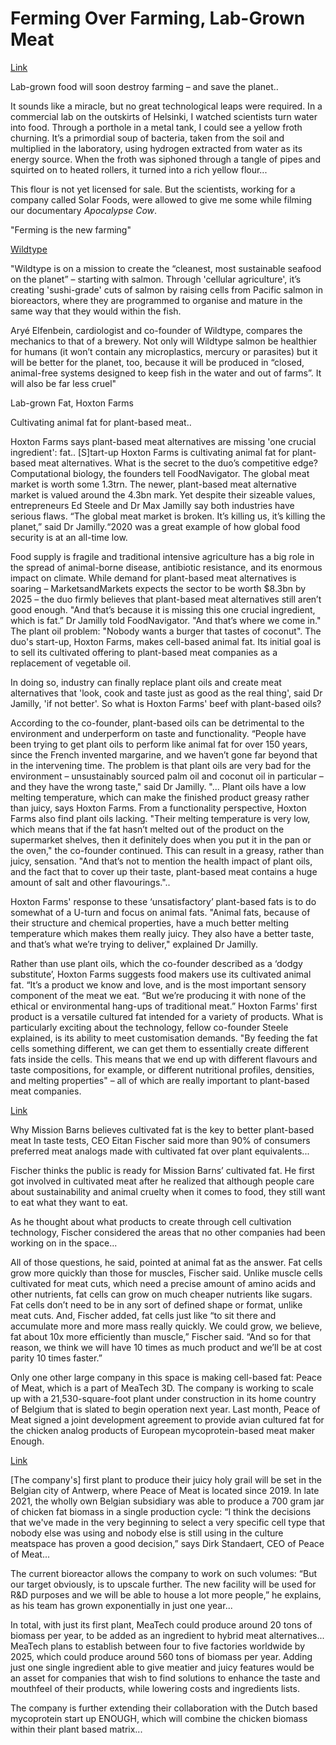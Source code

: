 # Ferming Over Farming, Lab-Grown Meat

[Link](https://amp.theguardian.com/commentisfree/2020/jan/08/lab-grown-food-destroy-farming-save-planet)

Lab-grown food will soon destroy farming – and save the planet..

It sounds like a miracle, but no great technological leaps were
required. In a commercial lab on the outskirts of Helsinki, I watched
scientists turn water into food. Through a porthole in a metal tank, I
could see a yellow froth churning. It’s a primordial soup of bacteria,
taken from the soil and multiplied in the laboratory, using hydrogen
extracted from water as its energy source. When the froth was siphoned
through a tangle of pipes and squirted on to heated rollers, it turned
into a rich yellow flour...

This flour is not yet licensed for sale. But the scientists, working
for a company called Solar Foods, were allowed to give me some while
filming our documentary *Apocalypse Cow*.

"Ferming is the new farming" 

[Wildtype](https://globetrender.com/2021/07/08/wildtype-sustainable-lab-grown-salmon-meat/)

"Wildtype is on a mission to create the “cleanest, most sustainable
seafood on the planet” – starting with salmon. Through 'cellular
agriculture', it’s creating 'sushi-grade' cuts of salmon by raising
cells from Pacific salmon in bioreactors, where they are programmed to
organise and mature in the same way that they would within the fish.

Aryé Elfenbein, cardiologist and co-founder of Wildtype, compares the
mechanics to that of a brewery. Not only will Wildtype salmon be
healthier for humans (it won’t contain any microplastics, mercury or
parasites) but it will be better for the planet, too, because it will
be produced in “closed, animal-free systems designed to keep fish in
the water and out of farms”. It will also be far less cruel"

<a name='fat'/>

Lab-grown Fat, Hoxton Farms

Cultivating animal fat for plant-based meat..

Hoxton Farms says plant-based meat alternatives are missing 'one
crucial ingredient': fat.. [S]tart-up Hoxton Farms is cultivating
animal fat for plant-based meat alternatives. What is the secret to
the duo’s competitive edge? Computational biology, the founders tell
FoodNavigator. The global meat market is worth some 1.3trn. The newer,
plant-based meat alternative market is valued around the 4.3bn
mark. Yet despite their sizeable values, entrepreneurs Ed Steele and
Dr Max Jamilly say both industries have serious flaws. “The global
meat market is broken. It’s killing us, it’s killing the planet,” ​said
Dr Jamilly.“2020 was a great example of how global food security is at
an all-time low.

Food supply is fragile and traditional intensive agriculture has a big
role in the spread of animal-borne disease, antibiotic resistance, and
its enormous impact on climate.​ ​While demand for plant-based meat
alternatives is soaring – MarketsandMarkets expects the sector to be
worth $8.3bn by 2025 – the duo firmly believes that plant-based meat
alternatives still aren’t good enough. "And that’s because it is
missing this one crucial ingredient, which is fat.” ​Dr Jamilly told
FoodNavigator. "And that’s where we come in." ​The plant oil problem:
"Nobody wants a burger that tastes of coconut". ​The duo's start-up,
Hoxton Farms, makes cell-based animal fat. Its initial goal is to sell
its cultivated offering to plant-based meat companies as a replacement
of vegetable oil.

In doing so, industry can finally replace plant oils and create meat
alternatives that 'look, cook and taste just as good as the real
thing', said Dr Jamilly, 'if not better'. So what is Hoxton Farms'
beef with plant-based oils?

According to the co-founder, plant-based oils can be detrimental to
the environment and underperform on taste and functionality. “People
have been trying to get plant oils to perform like animal fat for over
150 years, since the French invented margarine, and we haven’t gone
far beyond that in the intervening time. The problem is that plant
oils are very bad for the environment – unsustainably sourced palm oil
and coconut oil in particular – and they have the wrong taste," ​said
Dr Jamilly. "... Plant oils have a low melting temperature, which can
make the finished product greasy rather than juicy, says Hoxton
Farms. From a functionality perspective, Hoxton Farms also find plant
oils lacking. "Their melting temperature is very low, which means that
if the fat hasn’t melted out of the product on the supermarket
shelves, then it definitely does when you put it in the pan or the
oven," ​the co-founder continued. This can result in a greasy, rather
than juicy, sensation. "And that’s not to mention the health impact of
plant oils, and the fact that to cover up their taste, plant-based
meat contains a huge amount of salt and other flavourings."..

Hoxton Farms' response to these ‘unsatisfactory’ plant-based fats is
to do somewhat of a U-turn and focus on animal fats. "Animal fats,
because of their structure and chemical properties, have a much better
melting temperature which makes them really juicy. They also have a
better taste, and that’s what we’re trying to deliver," explained Dr
Jamilly.

Rather than use plant oils, which the co-founder described as a ‘dodgy
substitute’, Hoxton Farms suggests food makers use its cultivated
animal fat. “It’s a product we know and love, and is the most
important sensory component of the meat we eat. ​“But we’re producing
it with none of the ethical or environmental hang-ups of traditional
meat.”​ Hoxton Farms' first product is a versatile cultured fat
intended for a variety of products. What is particularly exciting
about the technology, fellow co-founder Steele explained, is its
ability to meet customisation demands. "By feeding the fat cells
something different, we can get them to essentially create different
fats inside the cells. This means that we end up with different
flavours and taste compositions, for example, or different nutritional
profiles, densities, and melting properties" – all of which are really
important to plant-based meat companies.

<a name='missionbarns'/>

[Link](https://www.fooddive.com/news/mission-barns-cultivated-fat-plant-based-meat/624960/)

Why Mission Barns believes cultivated fat is the key to better
plant-based meat In taste tests, CEO Eitan Fischer said more than 90%
of consumers preferred meat analogs made with cultivated fat over
plant equivalents...

Fischer thinks the public is ready for Mission Barns’ cultivated
fat. He first got involved in cultivated meat after he realized that
although people care about sustainability and animal cruelty when it
comes to food, they still want to eat what they want to eat.

As he thought about what products to create through cell cultivation
technology, Fischer considered the areas that no other companies had
been working on in the space...

All of those questions, he said, pointed at animal fat as the
answer. Fat cells grow more quickly than those for muscles, Fischer
said. Unlike muscle cells cultivated for meat cuts, which need a
precise amount of amino acids and other nutrients, fat cells can grow
on much cheaper nutrients like sugars. Fat cells don’t need to be in
any sort of defined shape or format, unlike meat cuts. And, Fischer
added, fat cells just like “to sit there and accumulate more and more
mass really quickly. We could grow, we believe, fat about 10x more
efficiently than muscle,” Fischer said. “And so for that reason, we
think we will have 10 times as much product and we’ll be at cost
parity 10 times faster.”

Only one other large company in this space is making cell-based fat:
Peace of Meat, which is a part of MeaTech 3D. The company is working
to scale up with a 21,530-square-foot plant under construction in its
home country of Belgium that is slated to begin operation next
year. Last month, Peace of Meat signed a joint development agreement
to provide avian cultured fat for the chicken analog products of
European mycoprotein-based meat maker Enough.

<a name='peaceofmeat'/>

[Link](https://www.forbes.com/sites/danieladelorenzo/2022/07/11/alt-meat-company-meatech-set-to-build-first-cultured-fat-pilot-plant-in-belgium/?sh=699e8c4a53e6)

[The company's] first plant to produce their juicy holy grail will be
set in the Belgian city of Antwerp, where Peace of Meat is located
since 2019. In late 2021, the wholly own Belgian subsidiary was able
to produce a 700 gram jar of chicken fat biomass in a single
production cycle: “I think the decisions that we've made in the very
beginning to select a very specific cell type that nobody else was
using and nobody else is still using in the culture meatspace has
proven a good decision,” says Dirk Standaert, CEO of Peace of Meat...

The current bioreactor allows the company to work on such volumes:
“But our target obviously, is to upscale further. The new facility
will be used for R&D purposes and we will be able to house a lot more
people,” he explains, as his team has grown exponentially in just one
year...

In total, with just its first plant, MeaTech could produce around 20
tons of biomass per year, to be added as an ingredient to hybrid meat
alternatives... MeaTech plans to establish between four to five
factories worldwide by 2025, which could produce around 560 tons of
biomass per year. Adding just one single ingredient able to give
meatier and juicy features would be an asset for companies that wish
to find solutions to enhance the taste and mouthfeel of their
products, while lowering costs and ingredients lists.

The company is further extending their collaboration with the Dutch
based mycoprotein start up ENOUGH, which will combine the chicken
biomass within their plant based matrix...

